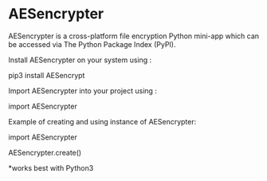 AESencrypter
=========

AESencrypter is a cross-platform file encryption Python mini-app which can be accessed via The Python Package Index (PyPI).


Install AESencrypter on your system using :

pip3 install AESencrypt

Import AESencrypter into your project using :

import AESencrypter

Example of creating and using instance of AESencrypter:

import AESencrypter

AESencrypter.create()

*works best with Python3
